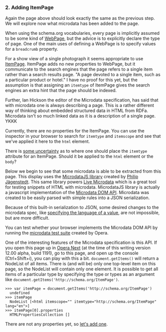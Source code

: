 ### 2. Adding ItemPage

Again the page above should look exactly the same as the previous step. We will
explore now what microdata has been added to the page.

When using the schema.org vocabularies, every page is implicitly assumed to be 
some kind of [WebPage](http://schema.org/WebPage), but the advice is to 
explicitly declare the type of page. One of the main uses of defining a WebPage
is to specify values for a `breadcrumb` property.

For a show view of a single photograph it seems appropriate to use [ItemPage](http://schema.org/ItemPage).
ItemPage
adds no new properties to WebPage, but it communicate to the search engines that
the page refers to a single item rather than a search results page.
"A page devoted to a single item, such as a particular product or hotel."
I have no proof for this yet, but the assumption is that assigning an `itemtype`
of ItemPage gives the search engines an extra hint that the page should be
indexed.

Further, Ian Hickson the editor of the Microdata specification, has said that
with microdata one is always describing a page. This is a rather different way
of thinking about embedded structured data in HTML from RDFa. Microdata isn't
so much linked data as it is a description of a single page. YKKK

Currently, there are no properties for the ItemPage.
You can use the inspector in your browser to search for `itemtype` and `itemscope`
and see that we've applied it here to the `html` element.

There is [some uncertainty](YKK) as to where one should place the `itemtype` 
attribute for an ItemPage. Should it be applied to the `html` element or the 
`body`?

Below we begin to see that some microdata is able to be extracted from this page. 
This display uses the [MicrodataJS library](https://gitorious.org/microdatajs/) 
created by [Philip Jägenstedt](http://blog.foolip.org/). 
This same library powers [Live Microdata](http://foolip.org/microdatajs/live/)
which is a great tool for testing snippets of HTML with microdata. MicrodataJS
library is actually a javascript implementation of the [Microdata DOM API](http://www.whatwg.org/specs/web-apps/current-work/multipage/microdata.html#microdata-dom-api).
Microdata was created to be easily parsed with simple rules into a JSON serialization.

Because of this built-in serialization to JSON, some desired changes to the 
microdata spec, like [specifying the language of a value](YKK), are not impossible, but
are more difficult.

You can test whether your browser implements the Microdata DOM API by running the
[microdata test suite](http://w3c-test.org/html/tests/submission/Opera/microdata/001.html) 
created by Opera. 

One of the interesting features of the Microdata specification is this API. If
you open this page up in [Opera Next](http://www.opera.com/browser/next/) 
(at the time of this writing version 12.00 alpha, build 1191), go to this page,
and open up the console (Ctrl+Shift+i), you can play with this a bit. 
`document.getItems()` will return a NodeList of all items. There is (and will be)
only one top-level item on this page, so the NodeList will contain only one
element. It is possible to get all items of a particular type by specifying the
type or types as an argument like `document.getItems('http://schema.org/ItemPage')`.


    >>> var itemPage = document.getItems('http://schema.org/ItemPage')
      undefined
    >>> itemPage
      NodeList [<html itemscope="" itemtype="http://schema.org/ItemPage" lang="en">]
    >>> itemPage[0].properties
      HTMLPropertiesCollection []

There are not any properties yet, so [let's add one](/steps/3.html).




